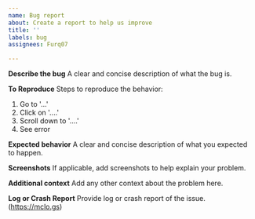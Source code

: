 ```yaml
---
name: Bug report
about: Create a report to help us improve
title: ''
labels: bug
assignees: Furq07

---
```


**Describe the bug**
A clear and concise description of what the bug is.

**To Reproduce**
Steps to reproduce the behavior:
1. Go to '...'
2. Click on '....'
3. Scroll down to '....'
4. See error

**Expected behavior**
A clear and concise description of what you expected to happen.

**Screenshots**
If applicable, add screenshots to help explain your problem.

**Additional context**
Add any other context about the problem here.

**Log or Crash Report**
Provide log or crash report of the issue. (https://mclo.gs)
